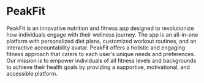# PeakFit

PeakFit is an innovative nutrition and fitness app designed to revolutionize how individuals engage with their wellness journey. The app is an all-in-one platform with personalized diet plans, customized workout routines, and an interactive accountability avatar. PeakFit offers a holistic and engaging fitness approach that caters to each user's unique needs and preferences. Our mission is to empower individuals of all fitness levels and backgrounds to achieve their health goals by providing a supportive, motivational, and accessible platform.

